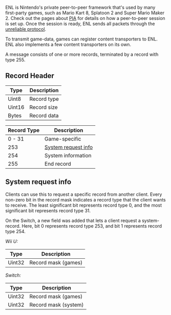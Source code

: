 ENL is Nintendo's private peer-to-peer framework that's used by many first-party games, such as Mario Kart 8, Splatoon 2 and Super Mario Maker 2. Check out the pages about [PIA](PIA-Overview) for details on how a peer-to-peer session is set up. Once the session is ready, ENL sends all packets through the [unreliable protocol](Unreliable-Protocol).

To transmit game-data, games can register content transporters to ENL. ENL also implements a few content transporters on its own.

A message consists of one or more records, terminated by a record with type 255.

## Record Header
| Type | Description |
| --- | --- |
| Uint8 | Record type |
| Uint16 | Record size |
| Bytes | Record data |

| Record Type | Description |
| --- | --- |
| 0 - 31 | Game-specific |
| 253 | [System request info](#system-request-info) |
| 254 | System information |
| 255 | End record |

## System request info
Clients can use this to request a specific record from another client. Every non-zero bit in the record mask indicates a record type that the client wants to receive. The least significant bit represents record type 0, and the most significant bit represents record type 31.

On the Switch, a new field was added that lets a client request a system-record. Here, bit 0 represents record type 253, and bit 1 represents record type 254.

*Wii U:*

| Type | Description |
| --- | --- |
| Uint32 | Record mask (games) |

*Switch:*

| Type | Description |
| --- | --- |
| Uint32 | Record mask (games) |
| Uint32 | Record mask (system) |